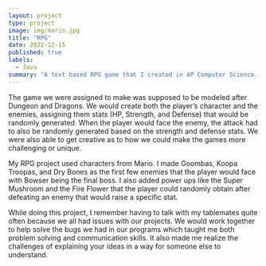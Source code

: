 ```yaml
---
layout: project
type: project
image: img/mario.jpg
title: "RPG"
date: 2022-12-15
published: true
labels:
  - Java
summary: "A text based RPG game that I created in AP Computer Science. "
---
```


The game we were assigned to make was supposed to be modeled after Dungeon and Dragons. We would create both the player’s character and the enemies, assigning them stats (HP, Strength, and Defense) that would be randomly generated. When the player would face the enemy, the attack had to also be randomly generated based on the strength and defense stats. We were also able to get creative as to how we could make the games more challenging or unique. 

My RPG project used characters from Mario. I made Goombas, Koopa Troopas, and Dry Bones as the first few enemies that the player would face with Bowser being the final boss. I also added power ups like the Super Mushroom and the Fire Flower that the player could randomly obtain after defeating an enemy that would raise a specific stat. 

While doing this project, I remember having to talk with my tablemates quite often because we all had issues with our projects. We would work together to help solve the bugs we had in our programs which taught me both problem solving and communication skills. It also made me realize the challenges of explaining your ideas in a way for someone else to understand. 
